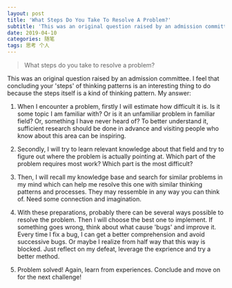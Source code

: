 ```yaml
---
layout: post
title: 'What Steps Do You Take To Resolve A Problem?'
subtitle: 'This was an original question raised by an admission committee. '
date: 2019-04-10
categories: 随笔
tags: 思考 个人
---
```


> What steps do you take to resolve a problem?

This was an original question raised by an admission committee. I feel that concluding your 'steps' of thinking patterns is an interesting thing to do because the steps itself is a kind of thinking pattern. My answer:

1.	When I encounter a problem, firstly I will estimate how difficult it is. Is it some topic I am familiar with? Or is it an unfamiliar problem in familiar field? Or, something I have never heard of? To better understand it, sufficient research should be done in advance and visiting people who know about this area can be inspiring.

2.	Secondly, I will try to learn relevant knowledge about that field and try to figure out where the problem is actually pointing at. Which part of the problem requires most work? Which part is the most difficult?

3.	Then, I will recall my knowledge base and search for similar problems in my mind which can help me resolve this one with similar thinking patterns and processes. They may ressemble in any way you can think of. Need some connection and imagination.

4.	With these preparations, probably there can be several ways possible to resolve the problem. Then I will choose the best one to implement. If something goes wrong, think about what cause 'bugs' and improve it. Every time I fix a bug, I can get a better comprehension and avoid successive bugs. Or maybe I realize from half way that this way is blocked. Just reflect on my defeat, leverage the exprience and try a better method.

5. Problem solved! Again, learn from experiences. Conclude and move on for the next challenge!